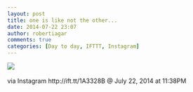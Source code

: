 ```yaml
---
layout: post
title: one is like not the other...
date: 2014-07-22 23:07
author: robertiagar
comments: true
categories: [Day to day, IFTTT, Instagram]
---
```

<div><img src='http://robertiagar.files.wordpress.com/2014/07/4bc97-10520349_1441885179431604_2057024786_n.jpg' /><br /><br /><div>via Instagram http://ift.tt/1A3328B @ July 22, 2014 at 11:38PM</div><br /></div>
